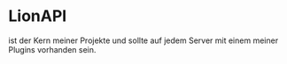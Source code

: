 # LionAPI 
ist der Kern meiner Projekte und sollte auf jedem Server mit einem meiner Plugins vorhanden sein.